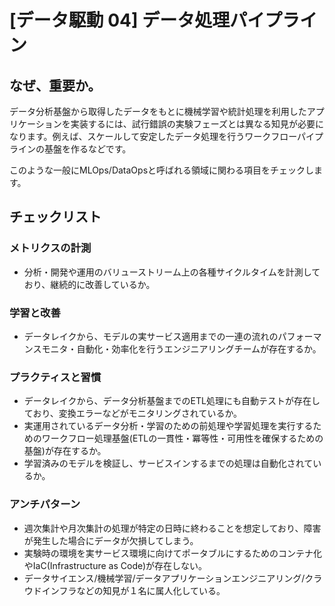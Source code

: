
# [データ駆動 04] データ処理パイプライン 

## なぜ、重要か。
データ分析基盤から取得したデータをもとに機械学習や統計処理を利用したアプリケーションを実装するには、試行錯誤の実験フェーズとは異なる知見が必要になります。例えば、スケールして安定したデータ処理を行うワークフローパイプラインの基盤を作るなどです。

このような一般にMLOps/DataOpsと呼ばれる領域に関わる項目をチェックします。

## チェックリスト 

### メトリクスの計測
+ 分析・開発や運用のバリューストリーム上の各種サイクルタイムを計測しており、継続的に改善しているか。

### 学習と改善
+ データレイクから、モデルの実サービス適用までの一連の流れのパフォーマンスモニタ・自動化・効率化を行うエンジニアリングチームが存在するか。

### プラクティスと習慣
+ データレイクから、データ分析基盤までのETL処理にも自動テストが存在しており、変換エラーなどがモニタリングされているか。
+ 実運用されているデータ分析・学習のための前処理や学習処理を実行するためのワークフロー処理基盤(ETLの一貫性・冪等性・可用性を確保するための基盤)が存在するか。
+ 学習済みのモデルを検証し、サービスインするまでの処理は自動化されているか。

### アンチパターン
+ 週次集計や月次集計の処理が特定の日時に終わることを想定しており、障害が発生した場合にデータが欠損してしまう。
+ 実験時の環境を実サービス環境に向けてポータブルにするためのコンテナ化やIaC(Infrastructure as Code)が存在しない。　
+ データサイエンス/機械学習/データアプリケーションエンジニアリング/クラウドインフラなどの知見が１名に属人化している。
            